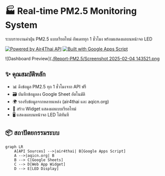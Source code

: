 # 🏭 Real-time PM2.5 Monitoring System

ระบบรายงานค่าฝุ่น PM2.5 แบบเรียลไทม์ อัพเดททุก 1 ชั่วโมง พร้อมแสดงผลบนหน้าจอ LED

[![Powered by Air4Thai API](https://img.shields.io/badge/data_source-air4thai-2CAF9F?logo=airplay-video&logoColor=white)](https://air4thai.pcd.go.th/)
[![Built with Google Apps Script](https://img.shields.io/badge/built_with-Google%20Apps%20Script-4285F4?logo=google-cloud&logoColor=white)](https://developers.google.com/apps-script)

![Dashboard Preview](.[/Report-PM2.5/Screenshot 2025-02-04 143521.png](https://aase7en.github.io/webapp-widget/)<!-- ควรมีภาพตัวอย่าง -->

## ✨ คุณสมบัติหลัก
- 📊 ดึงข้อมูล PM2.5 ทุก 1 ชั่วโมงจาก API ฟรี
- 🗃️ บันทึกข้อมูลลง Google Sheet อัตโนมัติ
- 🌍 รองรับข้อมูลจากหลายแหล่ง (air4thai และ aqicn.org)
- 📡 สร้าง Widget แสดงผลแบบเรียลไทม์
- 🖥️ แสดงผลบนหน้าจอ LED ได้ทันที

## 📦 สถาปัตยกรรมระบบ
```mermaid
graph LR
    A[API Sources] -->|air4thai| B[Google Apps Script]
    A -->|aqicn.org| B
    B --> C[Google Sheets]
    C --> D[Web App Widget]
    D --> E[LED Display] 
